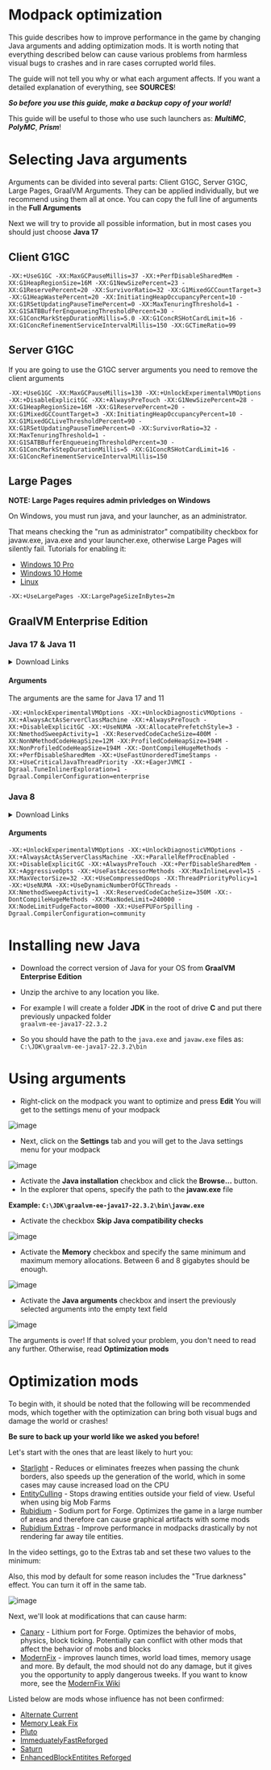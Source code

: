 # Modpack optimization
This guide describes how to improve performance in the game by changing Java arguments and adding optimization mods.
It is worth noting that everything described below can cause various problems from harmless visual bugs to crashes and in rare cases corrupted world files. 

The guide will not tell you why or what each argument affects. If you want a detailed explanation of everything, see **SOURCES**!

_**So before you use this guide, make a backup copy of your world!**_

This guide will be useful to those who use such launchers as: _**MultiMC**_, _**PolyMC**_, _**Prism**_!
# Selecting Java arguments
Arguments can be divided into several parts: Client G1GC, Server G1GC, Large Pages, GraalVM Arguments. They can be applied individually, but we recommend using them all at once.
You can copy the full line of arguments in the **Full Arguments**

Next we will try to provide all possible information, but in most cases you should just choose **Java 17**
## Client G1GC
```
-XX:+UseG1GC -XX:MaxGCPauseMillis=37 -XX:+PerfDisableSharedMem -XX:G1HeapRegionSize=16M -XX:G1NewSizePercent=23 -XX:G1ReservePercent=20 -XX:SurvivorRatio=32 -XX:G1MixedGCCountTarget=3 -XX:G1HeapWastePercent=20 -XX:InitiatingHeapOccupancyPercent=10 -XX:G1RSetUpdatingPauseTimePercent=0 -XX:MaxTenuringThreshold=1 -XX:G1SATBBufferEnqueueingThresholdPercent=30 -XX:G1ConcMarkStepDurationMillis=5.0 -XX:G1ConcRSHotCardLimit=16 -XX:G1ConcRefinementServiceIntervalMillis=150 -XX:GCTimeRatio=99
```

## Server G1GC
If you are going to use the G1GC server arguments you need to remove the client arguments
```
-XX:+UseG1GC -XX:MaxGCPauseMillis=130 -XX:+UnlockExperimentalVMOptions -XX:+DisableExplicitGC -XX:+AlwaysPreTouch -XX:G1NewSizePercent=28 -XX:G1HeapRegionSize=16M -XX:G1ReservePercent=20 -XX:G1MixedGCCountTarget=3 -XX:InitiatingHeapOccupancyPercent=10 -XX:G1MixedGCLiveThresholdPercent=90 -XX:G1RSetUpdatingPauseTimePercent=0 -XX:SurvivorRatio=32 -XX:MaxTenuringThreshold=1 -XX:G1SATBBufferEnqueueingThresholdPercent=30 -XX:G1ConcMarkStepDurationMillis=5 -XX:G1ConcRSHotCardLimit=16 -XX:G1ConcRefinementServiceIntervalMillis=150
```

## Large Pages
**NOTE: Large Pages requires admin privledges on Windows**

On Windows, you must run java, and your launcher, as an administrator. 

That means checking the "run as administrator" compatibility checkbox for javaw.exe, java.exe and your launcher.exe, otherwise Large Pages will silently fail.
Tutorials for enabling it:
* [Windows 10 Pro](https://www.chaoticafractals.com/manual/getting-started/enabling-large-page-support-windows)
* [Windows 10 Home](https://awesomeprojectsxyz.blogspot.com/2017/11/windows-10-home-how-to-enable-lock.html?m=1)
* [Linux](https://kstefanj.github.io/2021/05/19/large-pages-and-java.html)
```
-XX:+UseLargePages -XX:LargePageSizeInBytes=2m
```

## GraalVM Enterprise Edition
### Java 17 & Java 11
<details>
  <summary>Download Links</summary>
Java 17 Links
  
- [Windows AMD64 (64-bit)](https://oca.opensource.oracle.com/gds/GRAALVM_EE_JAVA17_22_3_1/graalvm-ee-java17-windows-amd64-22.3.1.zip)
- [Linux AMD64 (64-bit)](https://oca.opensource.oracle.com/gds/GRAALVM_EE_JAVA17_22_3_1/graalvm-ee-java17-linux-amd64-22.3.1.tar.gz)
- [Linux AARCH64 (ARM 64-bit)](https://oca.opensource.oracle.com/gds/GRAALVM_EE_JAVA17_22_3_1/graalvm-ee-java17-linux-aarch64-22.3.1.tar.gz)
- [Mac AMD64 (64-bit)](https://oca.opensource.oracle.com/gds/GRAALVM_EE_JAVA17_22_3_1/graalvm-ee-java17-darwin-amd64-22.3.1.tar.gz)

Java 11 Links

* [Windows AMD64 (64-bit)](https://oca.opensource.oracle.com/gds/GRAALVM_EE_JAVA11_22_3_1/graalvm-ee-java11-windows-amd64-22.3.1.zip)
* [Linux AMD64 (64-bit)](https://oca.opensource.oracle.com/gds/GRAALVM_EE_JAVA11_22_3_1/graalvm-ee-java11-linux-amd64-22.3.1.tar.gz)
* [Linux AARCH64 (ARM 64-bit)](https://oca.opensource.oracle.com/gds/GRAALVM_EE_JAVA11_22_3_1/graalvm-ee-java11-linux-aarch64-22.3.1.tar.gz)
* [Mac AMD64 (64-bit)](https://oca.opensource.oracle.com/gds/GRAALVM_EE_JAVA11_22_3_1/graalvm-ee-java11-darwin-amd64-22.3.1.tar.gz)
</details>

#### Arguments
The arguments are the same for Java 17 and 11
```
-XX:+UnlockExperimentalVMOptions -XX:+UnlockDiagnosticVMOptions -XX:+AlwaysActAsServerClassMachine -XX:+AlwaysPreTouch -XX:+DisableExplicitGC -XX:+UseNUMA -XX:AllocatePrefetchStyle=3 -XX:NmethodSweepActivity=1 -XX:ReservedCodeCacheSize=400M -XX:NonNMethodCodeHeapSize=12M -XX:ProfiledCodeHeapSize=194M -XX:NonProfiledCodeHeapSize=194M -XX:-DontCompileHugeMethods -XX:+PerfDisableSharedMem -XX:+UseFastUnorderedTimeStamps -XX:+UseCriticalJavaThreadPriority -XX:+EagerJVMCI -Dgraal.TuneInlinerExploration=1 -Dgraal.CompilerConfiguration=enterprise
```
### Java 8
<details>
  <summary>Download Links</summary>
  
* [Windows AMD64 (64-bit)](https://oca.opensource.oracle.com/gds/GRAALVM_EE_JAVA8_21_3_5/graalvm-ee-java8-windows-amd64-21.3.5.zip)
* [Linux AMD64 (64-bit)](https://oca.opensource.oracle.com/gds/GRAALVM_EE_JAVA8_21_3_5/graalvm-ee-java8-linux-amd64-21.3.5.tar.gz)
* [Mac AMD64 (64-bit)](https://oca.opensource.oracle.com/gds/GRAALVM_EE_JAVA8_21_3_5/graalvm-ee-java8-darwin-amd64-21.3.5.tar.gz)

</details>

#### Arguments
```
-XX:+UnlockExperimentalVMOptions -XX:+UnlockDiagnosticVMOptions -XX:+AlwaysActAsServerClassMachine -XX:+ParallelRefProcEnabled -XX:+DisableExplicitGC -XX:+AlwaysPreTouch -XX:+PerfDisableSharedMem -XX:+AggressiveOpts -XX:+UseFastAccessorMethods -XX:MaxInlineLevel=15 -XX:MaxVectorSize=32 -XX:+UseCompressedOops -XX:ThreadPriorityPolicy=1 -XX:+UseNUMA -XX:+UseDynamicNumberOfGCThreads -XX:NmethodSweepActivity=1 -XX:ReservedCodeCacheSize=350M -XX:-DontCompileHugeMethods -XX:MaxNodeLimit=240000 -XX:NodeLimitFudgeFactor=8000 -XX:+UseFPUForSpilling -Dgraal.CompilerConfiguration=community
```
# Installing new Java
* Download the correct version of Java for your OS from **GraalVM Enterprise Edition**

* Unzip the archive to any location you like.

* For example I will create a folder **JDK** in the root of drive **C** and put there previously unpacked folder<br> `graalvm-ee-java17-22.3.2`

* So you should have the path to the `java.exe` and `javaw.exe` files as: <br>`C:\JDK\graalvm-ee-java17-22.3.2\bin`

# Using arguments

* Right-click on the modpack you want to optimize and press **Edit** You will get to the settings menu of your modpack

![image](https://github.com/mllightitup/useful_things/assets/43480503/41894862-692c-4d4b-8155-3d6ca3930609)

* Next, click on the **Settings** tab and you will get to the Java settings menu for your modpack

![image](https://github.com/mllightitup/useful_things/assets/43480503/8b4a9b30-563e-4b12-b3ad-a2db31a1fea9)

* Activate the **Java installation** checkbox and click the **Browse...** button.
* In the explorer that opens, specify the path to the **javaw.exe** file

**Example: `C:\JDK\graalvm-ee-java17-22.3.2\bin\javaw.exe`**

* Activate the checkbox **Skip Java compatibility checks**

![image](https://github.com/mllightitup/useful_things/assets/43480503/05c3668a-eb0b-40ff-9a22-2e2de9037040)

* Activate the **Memory** checkbox and specify the same minimum and maximum memory allocations. Between 6 and 8 gigabytes should be enough.

![image](https://github.com/mllightitup/useful_things/assets/43480503/c5f73851-0787-4c42-90fa-7ad6aa561055)

* Activate the **Java arguments** checkbox and insert the previously selected arguments into the empty text field

![image](https://github.com/mllightitup/useful_things/assets/43480503/60bb066f-5df8-4878-b8cf-2bc58ec5fada)

The arguments is over! If that solved your problem, you don't need to read any further. Otherwise, read **Optimization mods**

# Optimization mods
To begin with, it should be noted that the following will be recommended mods, which together with the optimization can bring both visual bugs and damage the world or crashes!

**Be sure to back up your world like we asked you before!**

Let's start with the ones that are least likely to hurt you:

* [Starlight](https://modrinth.com/mod/starlight-forge) - Reduces or eliminates freezes when passing the chunk borders, also speeds up the generation of the world, which in some cases may cause increased load on the CPU
* [EntityCulling](https://modrinth.com/mod/entityculling/versions?l=forge) - Stops drawing entities outside your field of view. Useful when using big Mob Farms
* [Rubidium](https://modrinth.com/mod/rubidium) - Sodium port for Forge. Optimizes the game in a large number of areas and therefore can cause graphical artifacts with some mods
* [Rubidium Extras](https://www.curseforge.com/minecraft/mc-mods/magnesium-extras) - Improve performance in modpacks drastically by not rendering far away tile entities.

In the video settings, go to the Extras tab and set these two values to the minimum:

Also, this mod by default for some reason includes the "True darkness" effect. You can turn it off in the same tab.

![image](https://github.com/mllightitup/useful_things/assets/43480503/be0bd84d-ebac-4063-858c-94504afecc09)

Next, we'll look at modifications that can cause harm:
* [Canary](https://www.curseforge.com/minecraft/mc-mods/magnesium-extras) - Lithium port for Forge. Optimizes the behavior of mobs, physics, block ticking. Potentially can conflict with other mods that affect the behavior of mobs and blocks
* [ModernFix](https://modrinth.com/mod/modernfix/versions?l=forge) - improves launch times, world load times, memory usage and more. By default, the mod should not do any damage, but it gives you the opportunity to apply dangerous tweeks. If you want to know more, see the [ModernFix Wiki](https://github.com/embeddedt/ModernFix/wiki/Summary-of-Patches)

Listed below are mods whose influence has not been confirmed:
* [Alternate Current](https://modrinth.com/mod/alternate-current/versions?l=forge)
* [Memory Leak Fix](https://modrinth.com/mod/memoryleakfix/versions?l=forge)
* [Pluto](https://modrinth.com/mod/pluto)
* [ImmeduatelyFastReforged](https://modrinth.com/mod/immediatelyfast-reforged)
* [Saturn](https://modrinth.com/mod/saturn)
* [EnhancedBlockEntitites Reforged](https://www.curseforge.com/minecraft/mc-mods/enhanced-block-entities-reforged-unofficial)
